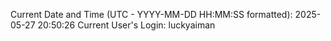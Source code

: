 Current Date and Time (UTC - YYYY-MM-DD HH:MM:SS formatted): 2025-05-27 20:50:26
Current User's Login: luckyaiman
